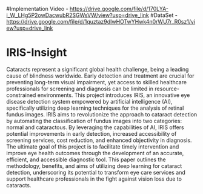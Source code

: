 #Implementation Video - https://drive.google.com/file/d/170LYA-i_W_LHg5P2owDacwubR2SGWsVW/view?usp=drive_link
#DataSet - https://drive.google.com/file/d/1quztaz9dIwHOTwYHwk4n0rWU7r_R0sz1/view?usp=drive_link
# IRIS-Insight
Cataracts represent a significant global health challenge, being a leading cause of blindness worldwide. Early detection and treatment are crucial for preventing long-term visual impairment, yet access to skilled healthcare professionals for screening and diagnosis can be limited in resource-constrained environments. This project introduces IRIS, an innovative eye disease detection system empowered by artificial intelligence (AI), specifically utilizing deep learning techniques for the analysis of retinal fundus images. IRIS aims to revolutionize the approach to cataract detection by automating the classification of fundus images into two categories: normal and cataractous. By leveraging the capabilities of AI, IRIS offers potential improvements in early detection, increased accessibility of screening services, cost reduction, and enhanced objectivity in diagnosis. The ultimate goal of this project is to facilitate timely intervention and improve eye health outcomes through the development of an accurate, efficient, and accessible diagnostic tool. This paper outlines the methodology, benefits, and aims of utilizing deep learning for cataract detection, underscoring its potential to transform eye care services and support healthcare professionals in the fight against vision loss due to cataracts.
